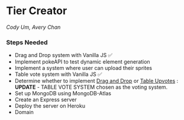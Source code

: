 # Tier Creator
*Cody Um, Avery Chan*

### Steps Needed
* Drag and Drop system with Vanilla JS :white_check_mark:
* Implement pokeAPI to test dynamic element generation
* Implement a system where user can upload their sprites
* Table vote system with Vanilla JS :white_check_mark:
* Determine whether to implement [Drag and Drop](https://www.w3schools.com/html/html5_draganddrop.asp) or [Table Upvotes](https://www.eventhubs.com/tiers/ssbu/) : **UPDATE** - TABLE VOTE SYSTEM chosen as the voting system.
* Set up MongoDB using MongoDB-Atlas
* Create an Express server
* Deploy the server on Heroku
* Domain
